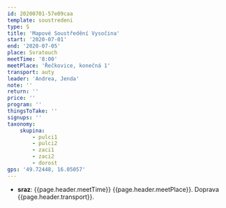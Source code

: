 ```yaml
---
id: 20200701-57e09caa
template: soustredeni
type: S
title: 'Mapové Soustředění Vysočina'
start: '2020-07-01'
end: '2020-07-05'
place: Svratouch
meetTime: '8:00'
meetPlace: 'Řečkovice, konečná 1'
transport: auty
leader: 'Andrea, Jenda'
note: ''
return: ''
price: ''
program: ''
thingsToTake: ''
signups: ''
taxonomy:
    skupina:
        - pulci1
        - pulci2
        - zaci1
        - zaci2
        - dorost
gps: '49.72448, 16.05057'
---
```

* **sraz**: {{page.header.meetTime}} {{page.header.meetPlace}}. Doprava {{page.header.transport}}.
